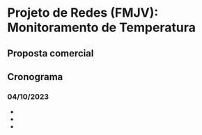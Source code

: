 # Projeto de Redes (FMJV): Monitoramento de Temperatura

 ## Proposta comercial

 ## Cronograma

 ### 04/10/2023
- 
-
-
